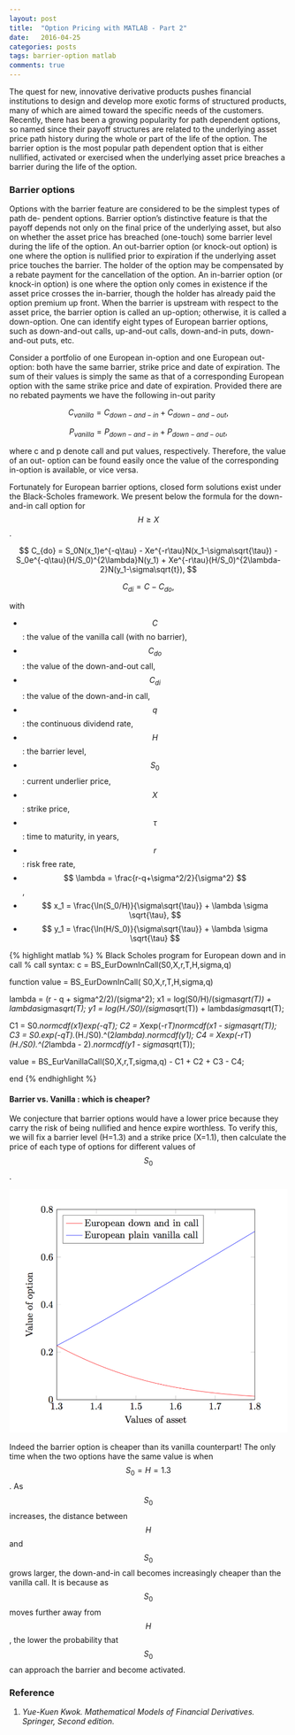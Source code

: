 ```yaml
---
layout: post
title:  "Option Pricing with MATLAB - Part 2"
date:   2016-04-25
categories: posts
tags: barrier-option matlab
comments: true
---
```


The quest for new, innovative derivative products pushes financial institutions to design and develop more exotic forms of structured products, many of which are aimed toward the specific needs of the customers. Recently, there has been a growing popularity for path dependent options, so named since their payoff structures are related to the underlying asset price path history during the whole or part of the life of the option. The barrier option is the most popular path dependent option that is either nullified, activated or exercised when the underlying asset price breaches a barrier during the life of the option.
<br>

### Barrier options

Options with the barrier feature are considered to be the simplest types of path de- pendent options. Barrier option’s distinctive feature is that the payoff depends not only on the final price of the underlying asset, but also on whether the asset price has breached (one-touch) some barrier level during the life of the option. An out-barrier option (or knock-out option) is one where the option is nullified prior to expiration if the underlying asset price touches the barrier. The holder of the option may be compensated by a rebate payment for the cancellation of the option. An in-barrier option (or knock-in option) is one where the option only comes in existence if the asset price crosses the in-barrier, though the holder has already paid the option premium up front. When the barrier is upstream with respect to the asset price, the barrier option is called an up-option; otherwise, it is called a down-option. One can identify eight types of European barrier options, such as down-and-out calls, up-and-out calls, down-and-in puts, down-and-out puts, etc.

Consider a portfolio of one European in-option and one European out-option: both have the same barrier, strike price and date of expiration. The sum of their values is simply the same as that of a corresponding European option with the same strike price and date of expiration. Provided there are no rebated payments we have the following in-out parity

$$ C_{vanilla} = C_{down-and-in} + C_{down-and-out}, $$

$$ P_{vanilla} = P_{down-and-in} + P_{down-and-out}, $$

where c and p denote call and put values, respectively. Therefore, the value of an out- option can be found easily once the value of the corresponding in-option is available, or vice versa.

Fortunately for European barrier options, closed form solutions exist under the Black-Scholes framework. We present below the formula for the down-and-in call option for $$ H \geq X $$.

$$ C_{do} = S_0N(x_1)e^{-q\tau} - Xe^{-r\tau}N(x_1-\sigma\sqrt{\tau}) - S_0e^{-q\tau}(H/S_0)^{2\lambda}N(y_1) + Xe^{-r\tau}(H/S_0)^{2\lambda-2}N(y_1-\sigma\sqrt{t}), $$

$$ C_{di} = C - C_{do}, $$

with

* $$ C $$: the value of the vanilla call (with no barrier),
* $$ C_{do} $$: the value of the down-and-out call,
* $$ C_{di} $$: the value of the down-and-in call,
* $$ q $$: the continuous dividend rate,
* $$ H $$: the barrier level,
* $$ S_0 $$: current underlier price,
* $$ X $$: strike price,
* $$ \tau $$: time to maturity, in years,
* $$ r $$: risk free rate,
* $$ \lambda = \frac{r-q+\sigma^2/2}{\sigma^2} $$,
* $$ x_1 = \frac{\ln(S_0/H)}{\sigma\sqrt{\tau}} + \lambda \sigma \sqrt{\tau}, $$
* $$ y_1 = \frac{\ln(H/S_0)}{\sigma\sqrt{\tau}} + \lambda \sigma \sqrt{\tau} $$

{% highlight matlab %}
% Black Scholes program for European down and in call
% call syntax: c = BS_EurDownInCall(S0,X,r,T,H,sigma,q)

function value = BS_EurDownInCall( S0,X,r,T,H,sigma,q)

lambda = (r - q + sigma^2/2)/(sigma^2);
x1 = log(S0/H)/(sigma*sqrt(T)) + lambda*sigma*sqrt(T);
y1 = log(H./S0)/(sigma*sqrt(T)) + lambda*sigma*sqrt(T);

C1 = S0.*normcdf(x1)*exp(-q*T);
C2 = X*exp(-r*T)*normcdf(x1 - sigma*sqrt(T));
C3 = S0.*exp(-q*T).*(H./S0).^(2*lambda).*normcdf(y1);
C4 = X*exp(-r*T)*(H./S0).^(2*lambda - 2).*normcdf(y1 - sigma*sqrt(T));

value = BS_EurVanillaCall(S0,X,r,T,sigma,q) - C1 + C2 + C3 - C4;

end
{% endhighlight %}

#### Barrier vs. Vanilla : which is cheaper?
We conjecture that barrier options would have a lower price because they carry the risk of being nullified and hence expire worthless. To verify this, we will fix a barrier level (H=1.3) and a strike price (X=1.1), then calculate the price of each type of options for different values of $$ S_0 $$.

![Figure 1](https://raw.githubusercontent.com/drawar/drawar.github.io/master/_posts/figure1.png)

Indeed the barrier option is cheaper than its vanilla counterpart! The only time when the two options have the same value is when $$ S_0 = H = 1.3 $$. As $$ S_0 $$ increases, the distance between $$ H $$ and $$ S_0 $$ grows larger, the down-and-in call becomes increasingly cheaper than the vanilla call. It is because as $$ S_0 $$ moves further away from $$ H $$, the lower the probability that $$ S_0 $$ can approach the barrier and become activated.


### **Reference**

1. *Yue-Kuen Kwok. Mathematical Models of Financial Derivatives. Springer, Second edition.*
